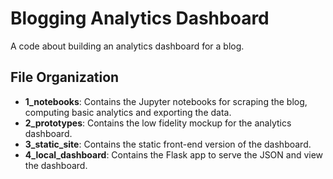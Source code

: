 # Blogging Analytics Dashboard

A code about building an analytics dashboard for a blog.


## File Organization

- **1_notebooks**: Contains the Jupyter notebooks for scraping the blog, computing basic analytics and exporting the data.
- **2_prototypes**: Contains the low fidelity mockup for the analytics dashboard.
- **3_static_site**: Contains the static front-end version of the dashboard.
- **4_local_dashboard**: Contains the Flask app to serve the JSON and view the dashboard.

